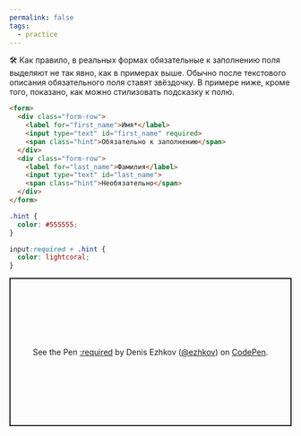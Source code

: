 ```yaml
---
permalink: false
tags:
  - practice
---
```

🛠 Как правило, в реальных формах обязательные к заполнению поля выделяют не так явно, как в примерах выше. Обычно после текстового описания обязательного поля ставят звёздочку. В примере ниже, кроме того, показано, как можно стилизовать подсказку к полю.

```html
<form>
  <div class="form-row">
    <label for="first_name">Имя*</label>
    <input type="text" id="first_name" required>
    <span class="hint">Обязательно к заполнению</span>
  </div>
  <div class="form-row">
    <label for="last_name">Фамилия</label>
    <input type="text" id="last_name">
    <span class="hint">Необязательно</span>
  </div>
</form>
```

```css
.hint {
  color: #555555;
}

input:required + .hint {
  color: lightcoral;
}
```

<p class="codepen" data-height="265" data-theme-id="light" data-default-tab="css,result" data-user="ezhkov" data-slug-hash="mdrNzgw" style="height: 265px; box-sizing: border-box; display: flex; align-items: center; justify-content: center; border: 2px solid; margin: 1em 0; padding: 1em;" data-pen-title=":required">
  <span>See the Pen <a href="https://codepen.io/ezhkov/pen/mdrNzgw">
  :required</a> by Denis Ezhkov (<a href="https://codepen.io/ezhkov">@ezhkov</a>)
  on <a href="https://codepen.io">CodePen</a>.</span>
</p>
<script async src="https://cpwebassets.codepen.io/assets/embed/ei.js"></script>
